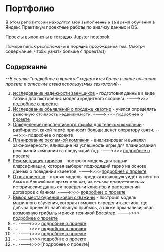 # Портфолио
В этом репозитории находятся мои выполненные за время обучения в Яндекс.Практикум проектные работы по анализу данных и DS.

Проекты выполнены в тетрадях Jupyter notebook.

Номера папок расположены в порядке прохождения тем. Смотри содержание, чтобы узнать больше о проектах))

## Содержание

*--В ссылке "подробнее о проекте" содержится более полное описание проекта и описание стека используемых технологий--*

1. [Исследование надежности заемщиков](https://github.com/rusantsovsv/portfolio/blob/master/01_Scoring/Credit_scor.ipynb) - подготовил данные в виде таблиц для построения модели кредитного скоринга. ---->>>> [подробнее о проекте](https://github.com/rusantsovsv/portfolio/blob/master/01_Scoring/readme.md)
2. [Исследование объявлений о продаже квартир](https://github.com/rusantsovsv/portfolio/blob/master/02_Property/Ya_property.ipynb) - учился определять рыночную стоимость недвижимости. ---->>>> [подробнее о проекте](https://github.com/rusantsovsv/portfolio/blob/master/02_Property/readme.md)
3. [Определение перспективного тарифа для телеком компании](https://github.com/rusantsovsv/portfolio/blob/master/03_Analise_tariffs/Ya-megaline.ipynb) - разбирался, какой тариф приносит больше денег оператору связи. ---->>>> [подробнее о проекте](https://github.com/rusantsovsv/portfolio/blob/master/03_Analise_tariffs/readme.md)
4. [Планирование рекламной компании](https://github.com/rusantsovsv/portfolio/blob/master/04_game_advertising/game-advertising.ipynb) - анализировал и выявлял закономерности, влияющие на успешность игры для планирования рекламной компании на следующий год. ---->>>> [подробнее о проекте](https://github.com/rusantsovsv/portfolio/blob/master/04_game_advertising/readme.md)
5. [Рекомендация тарифов](https://github.com/rusantsovsv/portfolio/blob/master/05_ML_klassification_tariffs/ML_klassification_tariffs.ipynb) - построил модель для задачи классификации, которая выберет подходящий тариф на основе данных о поведении клиентов. ---->>>> [подробнее о проекте](https://github.com/rusantsovsv/portfolio/blob/master/05_ML_klassification_tariffs/readme.md)
6. [Отток клиентов](https://github.com/rusantsovsv/portfolio/blob/master/06_ML_klassification_bank/ML_klassification_bank.ipynb) - строил модель, предсказывающую уйдёт клиент из банка в ближайшее время или нет, на основе предоставленых исторических данных о поведении клиентов и расторжении договоров с банком. ---->>>> [подробнее о проекте](https://github.com/rusantsovsv/portfolio/blob/master/06_ML_klassification_bank/readme.md)
7. [Выбор места бурения новой скважины](https://github.com/rusantsovsv/portfolio/blob/master/07_ML_bootstrap/ML_bootstrap.ipynb) - построил модель машинного обучения, которая поможет определить регион, где добыча принесёт наибольшую прибыль, а также проанализировал возможную прибыль и риски техникой Bootstrap. ---->>>> [подробнее о проекте](https://github.com/rusantsovsv/portfolio/blob/master/07_ML_bootstrap/readme.md)
8. []() - . ---->>>> [подробнее о проекте]()
9. []() - . ---->>>> [подробнее о проекте]()
10. []() - . ---->>>> [подробнее о проекте]()
11. []() - . ---->>>> [подробнее о проекте]()
12. []() - . ---->>>> [подробнее о проекте]

